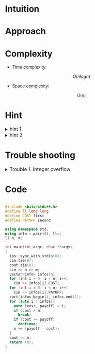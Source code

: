 # Intuition
<!-- Describe your first thoughts on how to solve this problem. -->

# Approach
<!-- Describe your approach to solving the problem. -->


# Complexity
- Time complexity:
<!-- Add your time complexity here, e.g. $$O(n)$$ -->
$$ O(nlogn) $$

- Space complexity:
<!-- Add your space complexity here, e.g. $$O(n)$$ -->
$$ O(n) $$

# Hint

<details>
<summary> <font size="3"> hint 1 </font> </summary>
<div markdown="1">

Greedy Algorithm.

</div>
</details>

<details>
<summary> <font size="3"> hint 2 </font> </summary>
<div markdown="1">

Greedy Algorithm.

</div>
</details>

# Trouble shooting

<details>
<summary> <font size="3"> Trouble 1. Integer overflow </font> </summary>
<div markdown="1">

integer overflow occured

</div>
</details>

# Code
```cpp []

#include <bits/stdc++.h>
#define ll long long
#define COST first
#define PAYOFF second

using namespace std;
using info = pair<ll, ll>;
ll n, m;

int	main(int argc, char **argv)
{
  ios::sync_with_stdio(0);
  cin.tie(0);
  cout.tie(0);
  cin >> n >> m;
  vector<info> infos(n);
  for (int i = 0; i < n; i++) 
    cin >> infos[i].COST;
  for (int i = 0; i < n; i++) 
    cin >> infos[i].PAYOFF;
  sort(infos.begin(), infos.end());
  for (auto i : infos){
    auto [cost, payoff] = i;
    if (cost > m)
      break;
    if (cost >= payoff)
      continue;
    m += (payoff - cost);
  }
  cout << m;
  return (0);
}

```

